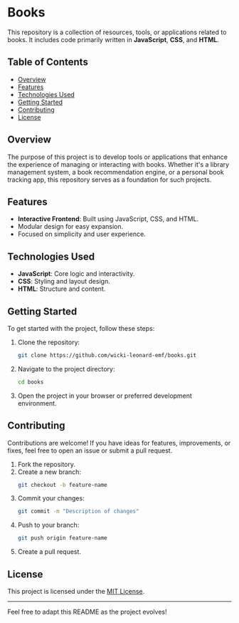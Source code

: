 # Books

This repository is a collection of resources, tools, or applications related to books. It includes code primarily written in **JavaScript**, **CSS**, and **HTML**.

## Table of Contents
- [Overview](#overview)
- [Features](#features)
- [Technologies Used](#technologies-used)
- [Getting Started](#getting-started)
- [Contributing](#contributing)
- [License](#license)

## Overview
The purpose of this project is to develop tools or applications that enhance the experience of managing or interacting with books. Whether it's a library management system, a book recommendation engine, or a personal book tracking app, this repository serves as a foundation for such projects.

## Features
- **Interactive Frontend**: Built using JavaScript, CSS, and HTML.
- Modular design for easy expansion.
- Focused on simplicity and user experience.

## Technologies Used
- **JavaScript**: Core logic and interactivity.
- **CSS**: Styling and layout design.
- **HTML**: Structure and content.

## Getting Started
To get started with the project, follow these steps:

1. Clone the repository:
    ```bash
    git clone https://github.com/wicki-leonard-emf/books.git
    ```
2. Navigate to the project directory:
    ```bash
    cd books
    ```
3. Open the project in your browser or preferred development environment.

## Contributing
Contributions are welcome! If you have ideas for features, improvements, or fixes, feel free to open an issue or submit a pull request.

1. Fork the repository.
2. Create a new branch:
    ```bash
    git checkout -b feature-name
    ```
3. Commit your changes:
    ```bash
    git commit -m "Description of changes"
    ```
4. Push to your branch:
    ```bash
    git push origin feature-name
    ```
5. Create a pull request.

## License
This project is licensed under the [MIT License](LICENSE).

---

Feel free to adapt this README as the project evolves!
